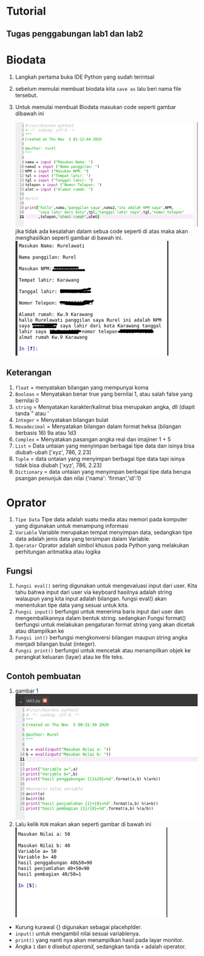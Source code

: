 # Tutorial

## Tugas penggabungan lab1 dan lab2


# Biodata
   
1. Langkah pertama buka IDE Python yang sudah terintsal
2. sebelum memulai membuat biodata kita `save as` lalu beri nama file tersebut.
3. Untuk memulai membuat Biodata masukan code seperti gambar dibawah ini

    ![01.png](/gambar/01.png)
jika tidak ada kesalahan dalam sebua code seperti di atas maka akan menghasilkan seperti gambar di bawah ini.
    ![02.png](/gambar/02.png)

## Keterangan
1. `float` = menyatakan bilangan yang mempunyai koma
2. `Boolean` = Menyatakan benar true yang bernilai 1, atau salah false yang bernilai 0
3. `string` = Menyatakan karakter/kalimat bisa merupakan angka, dll (diapit tanda " atau '
4. `Integer` = Menyatakan bilangan bulat
5. `Hexadecimal` = Menyatakan bilangan dalam format heksa (bilangan berbasis 16) 9a atau 1d3
6. `Complex` = Menyatakan pasangan angka real dan imajiner 1 + 5
7. `List` = Data untaian yang menyimpan berbagai tipe data dan isinya bisa diubah-ubah ['xyz', 786, 2.23]
8. `Tuple` = data untaian yang menyimpan berbagai tipe data tapi isinya tidak bisa diubah ['xyz', 786, 2.23]
9. `Dictionary` = data untaian yang menyimpan berbagai tipe data berupa psangan penunjuk dan nilai {'nama': 'firman','id':1}




# Oprator

1. `Tipe Data` Tipe data adalah suatu media atau memori pada komputer yang digunakan untuk menampung informasi
2. `Variable` Variable merupakan tempat menyimpan data, sedangkan tipe data adalah jenis data yang tersimpan dalam Variable.
3. `Operator` Oprator adalah simbol khusus pada Python yang melakukan perhitungan aritmatika atau logika

## Fungsi

1. `fungsi eval()` sering digunakan untuk mengevaluasi input dari user. Kita tahu bahwa input dari user via keyboard hasilnya adalah string walaupun yang kita input adalah bilangan. fungsi eval() akan menentukan tipe data yang sesuai untuk kita.
2. `Fungsi input()` berfungsi untuk menerima baris input dari user dan mengembalikannya dalam bentuk string. sedangkan Fungsi format() berfungsi untuk melakukan pengaturan format string yang akan dicetak atau ditampilkan ke
3. `Fungsi int()` berfungsi mengkonversi bilangan maupun string angka menjadi bilangan bulat (integer). 
4. `Fungsi print()` berfungsi untuk mencetak atau menampilkan objek ke perangkat keluaran (layar) atau ke file teks.

## Contoh pembuatan

1. gambar 1
    ![01.png](/gambar1/01.png)
2. Lalu kelik `RUN` makan akan seperti gambar di bawah ini
    ![02.png](/gambar1/02.png)
- Kurung kurawal {} digunakan sebagai placehplder.
- `input()` untuk mengambil nilai sesuai variablenya.
- `print()` yang nanti nya akan menampilkan hasil pada layar monitor.
- Angka `1` dan `0` disebut *operand*, sedangkan tanda `+` adalah operator. 
